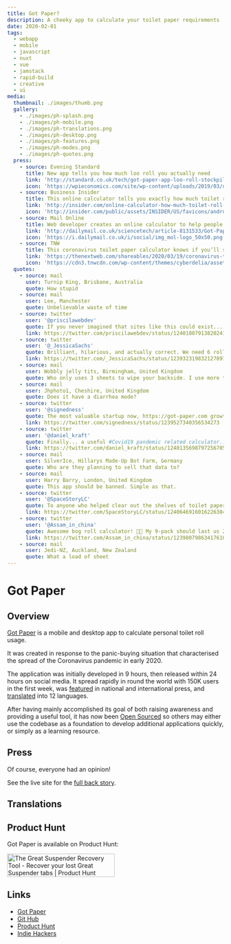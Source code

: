 ```yaml
---
title: Got Paper?
description: A cheeky app to calculate your toilet paper requirements
date: 2020-02-01
tags:
  - webapp
  - mobile
  - javascript
  - nuxt
  - vue
  - jamstack
  - rapid-build
  - creative
  - ui
media:
  thumbnail: ./images/thumb.png
  gallery:
    - ./images/ph-splash.png
    - ./images/ph-mobile.png
    - ./images/ph-translations.png
    - ./images/ph-desktop.png
    - ./images/ph-features.png
    - ./images/ph-modes.png
    - ./images/ph-quotes.png
  press:
    - source: Evening Standard
      title: New app tells you how much loo roll you actually need
      link: 'http://standard.co.uk/tech/got-paper-app-loo-roll-stockpile-covid19-shutdown-a4392831.html'
      icon: 'https://wpieconomics.com/site/wp-content/uploads/2019/03/unnamed.jpg'
    - source: Business Insider
      title: This online calculator tells you exactly how much toilet roll you actually need to buy
      link: 'http://insider.com/online-calculator-how-much-toilet-roll-you-need-2020-3'
      icon: 'http://insider.com/public/assets/INSIDER/US/favicons/android-chrome-192x192.png'
    - source: Mail Online
      title: Web developer creates an online calculator to help people work out the right amount of toilet roll to last them through any length of quarantine during coronavirus crisis
      link: 'http://dailymail.co.uk/sciencetech/article-8131533/Got-Paper-aims-help-people-buy-right-bog-roll.html'
      icon: 'https://i.dailymail.co.uk/i/social/img_mol-logo_50x50.png'
    - source: TNW
      title: This coronavirus toilet paper calculator knows if you’ll survive the quarantine
      link: 'https://thenextweb.com/shareables/2020/03/19/coronavirus-toilet-calculator/'
      icon: 'https://cdn3.tnwcdn.com/wp-content/themes/cyberdelia/assets/icons/favicon-96x96.png'
  quotes:
    - source: mail
      user: Turnip King, Brisbane, Australia
      quote: How stupid
    - source: mail
      user: Lee, Manchester
      quote: Unbelievable waste of time
    - source: twitter
      user: '@priscilawebdev'
      quote: If you never imagined that sites like this could exist... you were wrong 
      link: https://twitter.com/priscilawebdev/status/1240180791382024198
    - source: twitter
      user: '@_JessicaSachs'
      quote: Brilliant, hilarious, and actually correct. We need 6 rolls for a 2 week quarantine 💩😂
      link: https://twitter.com/_JessicaSachs/status/1239323198321278976
    - source: mail
      user: Wobbly jelly tits, Birmingham, United Kingdom
      quote: Who only uses 3 sheets to wipe your backside. I use more then that for sure.
    - source: mail
      user: Jhphoto1, Cheshire, United Kingdom
      quote: Does it have a diarrhea mode?
    - source: twitter
      user: '@signedness'
      quote: The most valuable startup now, https://got-paper.com growth potential insane. Invest now. #Coron
      link: https://twitter.com/signedness/status/1239527340356534273
    - source: twitter
      user: '@daniel_kraft'
      quote: Finally... a useful #Covid19 pandemic related calculator... 
      link: https://twitter.com/daniel_kraft/status/1240135698797256705
    - source: mail
      user: SilverIce, Hillarys Made-Up Bot Farm, Germany
      quote: Who are they planning to sell that data to?
    - source: mail
      user: Harry Barry, London, United Kingdom
      quote: This app should be banned. Simple as that.
    - source: twitter
      user: '@SpaceStoryLC'
      quote: To anyone who helped clear out the shelves of toilet paper ... here’s a useful website to help quantify just how much of an ass you ar
      link: https://twitter.com/SpaceStoryLC/status/1240646916016226304
    - source: twitter
      user: '@Assam_in_china'
      quote: Awesome bog roll calculator! 🚽🧻 My 9-pack should last us 2+ weeks... 🙌
      link: https://twitter.com/Assam_in_china/status/1239807986341761024
    - source: mail
      user: Jedi-NZ, Auckland, New Zealand
      quote: What a load of sheet
---
```


# Got Paper

## Overview

[Got Paper](https://got-paper.com) is a mobile and desktop app to calculate personal toilet roll usage.

It was created in response to the panic-buying situation that characterised the spread of the Coronavirus pandemic in early 2020.

The application was initially developed in 9 hours, then released within 24 hours on social media. It spread rapidly in round the world with 150K users in the first week, was [featured](https://got-paper.com/press) in national and international press, and [translated](https://got-paper.com/translations)  into 12 languages.

After having mainly accomplished its goal of both raising awareness and providing a useful tool, it has now been [Open Sourced](https://github.com/davestewart/got-paper) so others may either use the codebase as a foundation to develop additional applications quickly, or simply as a learning resource.


## Press

Of course, everyone had an opinion!

See the live site for the [full back story](https://got-paper.com/about).

## Translations

<MediaVideo
  src="https://youtube.com/embed/z1726EC9H_Q"
  width="560"
  height="315"
/>

## Product Hunt

Got Paper is available on Product Hunt:

<a href="http://producthunt.com/posts/the-great-suspender-recovery-tool?utm_source=badge-featured&utm_medium=badge&utm_souce=badge-the-great-suspender-recovery-tool" target="_blank"><img src="https://api.producthunt.com/widgets/embed-image/v1/featured.svg?post_id=283498" alt="The Great Suspender Recovery Tool - Recover your lost Great Suspender tabs | Product Hunt" style="width: 250px; height: 54px;" width="250" height="54" /></a>

## Links

- [Got Paper](https://got-paper.com)
- [Git Hub](https://github.com/davestewart/got-paper)
- [Product Hunt](http://producthunt.com/posts/got-paper)
- [Indie Hackers](http://indiehackers.com/product/got-paper)


